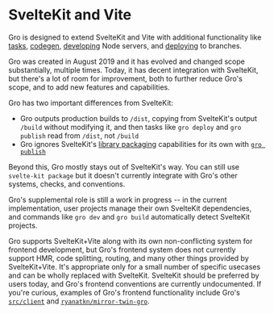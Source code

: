 # SvelteKit and Vite

Gro is designed to extend SvelteKit and Vite with additional functionality
like [tasks](./task.md), [codegen](./gen.md),
[developing](./dev.md) Node servers,
and [deploying](./deploy.md) to branches.

Gro was created in August 2019 and it has evolved and changed scope substantially,
multiple times. Today, it has decent integration with SvelteKit,
but there's a lot of room for improvement, both to further reduce Gro's scope,
and to add new features and capabilities.

Gro has two important differences from SvelteKit:

- Gro outputs production builds to `/dist`,
  copying from SvelteKit's output `/build` without modifying it,
  and then tasks like `gro deploy` and `gro publish` read from `/dist`, not `/build`
- Gro ignores SvelteKit's [library packaging](https://kit.svelte.dev/docs#packaging)
  capabilities for its own with [`gro publish`](./publish.md)

Beyond this, Gro mostly stays out of SvelteKit's way.
You can still use `svelte-kit package`
but it doesn't currently integrate with Gro's other systems, checks, and conventions.

Gro's supplemental role is still a work in progress --
in the current implementation, user projects manage their own SvelteKit dependencies,
and commands like `gro dev` and `gro build` automatically detect SvelteKit projects.

Gro supports SvelteKit+Vite along with its own non-conflicting system for frontend development,
but Gro's frontend system does not currently support HMR, code splitting, routing,
and many other things provided by SvelteKit+Vite.
It's appropriate only for a small number of specific usecases
and can be wholly replaced with SvelteKit.
SvelteKit should be preferred by users today,
and Gro's frontend conventions are currently undocumented.
If you're curious, examples of Gro's frontend functionality include Gro's
[`src/client`](/src/client) and
[`ryanatkn/mirror-twin-gro`](https://github.com/ryanatkn/mirror-twin-gro).
